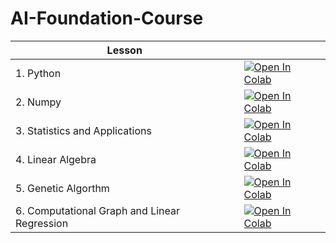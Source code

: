 # AI-Foundation-Course
| Lesson|| 
| -------------------------------------------- | -------------------------------------------- | 
| 1. Python|	<a href="#"><img class="notebook-badge-image" src="https://colab.research.google.com/assets/colab-badge.svg" alt="Open In Colab"></a>|
| 2. Numpy|	<a href="#"><img class="notebook-badge-image" src="https://colab.research.google.com/assets/colab-badge.svg" alt="Open In Colab"></a>|
| 3. Statistics and Applications|	<a href="#"><img class="notebook-badge-image" src="https://colab.research.google.com/assets/colab-badge.svg" alt="Open In Colab"></a>|
| 4. Linear Algebra|	<a href="#"><img class="notebook-badge-image" src="https://colab.research.google.com/assets/colab-badge.svg" alt="Open In Colab"></a>|
| 5. Genetic Algorthm|	<a href="#"><img class="notebook-badge-image" src="https://colab.research.google.com/assets/colab-badge.svg" alt="Open In Colab"></a>
| 6. Computational Graph and Linear Regression|	<a href="#"><img class="notebook-badge-image" src="https://colab.research.google.com/assets/colab-badge.svg" alt="Open In Colab"></a>|
